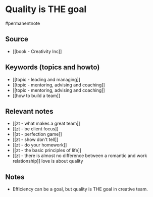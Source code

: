 # Quality is THE goal

#permanentnote

## Source
- [[book - Creativity Inc]]

## Keywords (topics and howto)
- [[topic - leading and managing]]
- [[topic - mentoring, advising and coaching]]
- [[topic - mentoring, advising and coaching]]
- [[how to build a team]]

## Relevant notes
- [[zt - what makes a great team]]
- [[zt - be client focus]]
- [[zt - perfection game]]
- [[zt - show don't tell]]
- [[zt - do your homework]]
- [[zt - the basic principles of life]]
- [[zt - there is almost no difference between a romantic and work relationship]] love is about quality

## Notes
- Efficiency can be a goal, but quality is THE goal in creative team. 